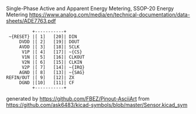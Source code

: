Single-Phase Active and Apparent Energy Metering, SSOP-20
Energy Metering
https://www.analog.com/media/en/technical-documentation/data-sheets/ADE7763.pdf


	          +-----------+
	 ~{RESET} |[ 1]   [20]| DIN
	     DVDD |[ 2]   [19]| DOUT
	     AVDD |[ 3]   [18]| SCLK
	      V1P |[ 4]   [17]| ~{CS}
	      V1N |[ 5]   [16]| CLKOUT
	      V2N |[ 6]   [15]| CLKIN
	      V2P |[ 7]   [14]| ~{IRQ}
	     AGND |[ 8]   [13]| ~{SAG}
	REFIN/OUT |[ 9]   [12]| ZX
	     DGND |[10]   [11]| CF
	          +-----------+


generated by https://github.com/FBEZ/Pinout-AsciiArt from https://github.com/ask6483/kicad-symbols/blob/master/Sensor.kicad_sym